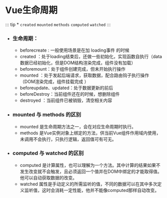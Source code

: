 # Vue生命周期

::: tip *
`created` `mounted` `methods`  `computed`   `watched`
:::

* ### 生命周期：

  * beforecreate : 一般使用场景是在加 loading事件 的时候
  * created ：处于loading结束后，还做一些初始化，实现函数自执行（data数据已经初始化，但是DOM结构渲染完成，组件没有加载）
  * beforemount：处于组件创建完成，但未开始执行操作
  * mounted ：处于发起后端请求，获取数据，配合路由钩子执行操作（DOM渲染完成，组件挂载完成 ）
  * beforeupdate、updated：处于数据更新的前后
  * beforeDestroy：当前组件还在的时候，想删除组件
  * destroyed ：当前组件已被销毁，清空相关内容

* ### mounted 与 methods 的区别

  * mounted 是生命周期方法之一，会在对应生命周期时执行。
  * methods 是Vue实例对象上绑定的方法，供当前Vue组件作用域内使用，未调用不会执行，只执行逻辑，返回值可有可无。

* ### computed 与 watched 的区别

  * computed 是计算属性，也可以理解为一个方法。其中计算的结果如果不发生改变就不会触发，且必须返回一个值并在DOM中绑定的才能取得值。他可以自动获取数据的改变。
  * watched 属性是手动定义的所需监听的值，不同的数据可以在其中多次定义监听值，这时会消耗一定性能，他并不能像computed那样自动改变。
